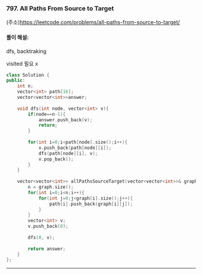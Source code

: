 ### 797. All Paths From Source to Target
(주소)https://leetcode.com/problems/all-paths-from-source-to-target/

#### 풀이 해설:

dfs, backtraking

visited 필요 x


```c++
class Solution {
public:
    int n;
    vector<int> path[16];
    vector<vector<int>>answer;
    
    void dfs(int node, vector<int> v){
        if(node==n-1){
            answer.push_back(v);
            return;
        }
        
        for(int i=0;i<path[node].size();i++){
            v.push_back(path[node][i]);
            dfs(path[node][i], v);
            v.pop_back();
        }
    }
    
    vector<vector<int>> allPathsSourceTarget(vector<vector<int>>& graph) {
        n = graph.size();
        for(int i=0;i<n;i++){
            for(int j=0;j<graph[i].size();j++){
                path[i].push_back(graph[i][j]);
            }
        }
        vector<int> v;
        v.push_back(0);
        
        dfs(0, v);
        
        return answer;
    }
};
```

---
